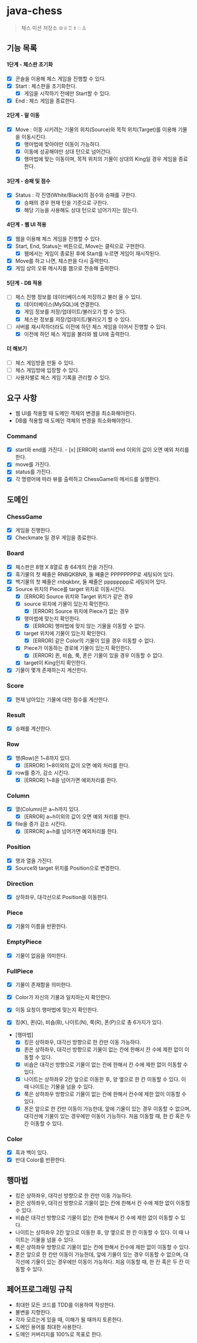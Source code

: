 # java-chess

> 체스 미션 저장소 ♔♕♖♗♘♙

## 기능 목록

#### 1단계 - 체스판 초기화
- [x] 콘솔을 이용해 체스 게임을 진행할 수 있다.
- [x] Start : 체스판을 초기화한다. 
  - [x] 게임을 시작하기 전에만 Start할 수 있다. 
- [x] End : 체스 게임을 종료한다.

#### 2단계 - 말 이동
- [x] Move : 이동 시키려는 기물의 위치(Source)와 목적 위치(Target)를 이용해 기물을 이동시킨다. 
  - [x] 행마법에 맞아야만 이동이 가능하다. 
  - [x] 이동에 성공해야만 상대 턴으로 넘어간다.
  - [x] 행마법에 맞는 이동이며, 목적 위치의 기물이 상대의 King일 경우 게임을 종료한다.

#### 3단계 - 승패 및 점수
- [x] Status : 각 진영(White/Black)의 점수와 승패를 구한다.
  - [x] 승패의 경우 현재 턴을 기준으로 구한다.
  - [x] 해당 기능을 사용해도 상대 턴으로 넘어가지는 않는다. 
  
#### 4단계 - 웹 UI 적용
- [x] 웹을 이용해 체스 게임을 진행할 수 있다.
- [X] Start, End, Status는 버튼으로, Move는 클릭으로 구현한다.
  - [x] 웹에서는 게임이 종료된 후에 Start를 누르면 게임이 재시작된다.
- [x] Move를 하고 나면, 체스판을 다시 출력한다. 
- [x] 게임 상의 오류 메시지를 웹으로 전송해 출력한다.

#### 5단계 - DB 적용
- [ ] 체스 진행 정보를 데이터베이스에 저장하고 불러 올 수 있다. 
  - [x] 데이터베이스(MySQL)에 연결한다.
  - [x] 게임 정보를 저장/업데이트/불러오기 할 수 있다. 
  - [x] 체스판 정보를 저장/업데이트/불러오기 할 수 있다.
- [ ] 서버를 재시작하더라도 이전에 하던 체스 게임을 이어서 진행할 수 있다. 
  - [x] 이전에 하던 체스 게임을 불러와 웹 UI에 출력한다.

#### 더 해보기
- [ ] 체스 게임방을 만들 수 있다. 
- [ ] 체스 게임방에 입장할 수 있다. 
- [ ] 사용자별로 체스 게임 기록을 관리할 수 있다.

## 요구 사항
- 웹 UI를 적용할 때 도메인 객체의 변경을 최소화해야한다.
- DB를 적용할 때 도메인 객체의 변경을 최소화해야한다.

### Command

- [x] start와 end를 가진다.
      - [x] [ERROR] start와 end 이외의 값이 오면 예외 처리를 한다.
- [x] move를 가진다.
- [x] status를 가진다.
- [x] 각 명령어에 따라 뷰를 출력하고 ChessGame의 메서드를 실행한다.

## 도메인

### ChessGame

- [x] 게임을 진행한다.
- [x] Checkmate 일 경우 게임을 종료한다.

### Board

- [x] 체스판은 8행 X 8열로 총 64개의 칸을 가진다.
- [x] 흑기물의 첫 째줄은 RNBQKBNR, 둘 째줄은 PPPPPPPP로 세팅되어 있다.
- [x] 백기물의 첫 째줄은 rnbqkbnr, 둘 째줄은 pppppppp로 세팅되어 있다.
- [x] Source 위치의 Piece를 target 위치로 이동시킨다.
    - [x] [ERROR] Source 위치와 Target 위치가 같은 경우
    - [x] source 위치에 기물이 있는지 확인한다.
        - [x] [ERROR] Source 위치에 Piece가 없는 경우
    - [x] 행마법에 맞는지 확인한다.
        - [x] [ERROR] 행마법에 맞지 않는 기물을 이동할 수 없다.
    - [x] target 위치에 기물이 있는지 확인한다.
        - [x] [ERROR] 같은 Color의 기물이 있을 경우 이동할 수 없다.
    - [x] Piece가 이동하는 경로에 기물이 있는지 확인한다.
        - [x] [ERROR] 퀸, 비숍, 룩, 폰은 기물이 있을 경우 이동할 수 없다.
    - [x] target이 King인지 확인한다.
- [x] 기물이 몇개 존재하는지 계산한다.

### Score

- [x] 현재 남아있는 기물에 대한 점수를 계산한다.

### Result

- [x] 승패를 계산한다.

### Row

- [x] 행(Row)은 1~8까지 있다.
    - [x] [ERROR] 1~8이외의 값이 오면 예외 처리를 한다.
- [x] row를 증가, 감소 시킨다.
    - [x] [ERROR] 1~8을 넘어가면 예외처리를 한다.

### Column

- [x] 열(Column)은 a~h까지 있다.
    - [x] [ERROR] a~h이외의 값이 오면 예외 처리를 한다.
- [x] file을 증가 감소 시킨다.
    - [x] [ERROR] a~h를 넘어가면 예외처리를 한다.

### Position

- [x] 행과 열을 가진다.
- [x] Source와 target 위치를 Position으로 변경한다.

### Direction

- [x] 상하좌우, 대각선으로 Position을 이동한다.

### Piece

- [x] 기물의 이름을 반환한다.

### EmptyPiece

- [x] 기물이 없음을 의미한다.

### FullPiece

- [x] 기물이 존재함을 의미한다.
- [x] Color가 자신의 기물과 일치하는지 확인한다.
- [x] 이동 요청이 행마법에 맞는지 확인한다.

- [x] 킹(K), 퀸(Q), 비숍(B), 나이트(N), 룩(R), 폰(P)으로 총 6가지가 있다.
- [행마법]
    - [x] 킹은 상하좌우, 대각선 방향으로 한 칸만 이동 가능하다.
    - [x] 퀸은 상하좌우, 대각선 방향으로 기물이 없는 칸에 한해서 칸 수에 제한 없이 이동할 수 있다.
    - [x] 비숍은 대각선 방향으로 기물이 없는 칸에 한해서 칸 수에 제한 없이 이동할 수 있다.
    - [x] 나이트는 상하좌우 2칸 앞으로 이동한 후, 양 옆으로 한 칸 이동할 수 있다. 이 때 나이트는 기물을 넘을 수 있다.
    - [x] 룩은 상하좌우 방향으로 기물이 없는 칸에 한해서 칸수에 제한 없이 이동할 수 있다.
    - [x] 폰은 앞으로 한 칸만 이동이 가능한데, 앞에 기물이 있는 경우 이동할 수 없으며, 대각선에 기물이 있는 경우에만 이동이 가능하다. 처음 이동할 때, 한 칸 혹은
      두 칸 이동할 수 있다.

### Color

- [x] 흑과 백이 있다.
- [x] 반대 Color를 반환한다.

## 행마법

- 킹은 상하좌우, 대각선 방향으로 한 칸만 이동 가능하다.
- 퀸은 상하좌우, 대각선 방향으로 기물이 없는 칸에 한해서 칸 수에 제한 없이 이동할 수 있다.
- 비숍은 대각선 방향으로 기물이 없는 칸에 한해서 칸 수에 제한 없이 이동할 수 있다.
- 나이트는 상하좌우 2칸 앞으로 이동한 후, 양 옆으로 한 칸 이동할 수 있다. 이 때 나이트는 기물을 넘을 수 있다.
- 룩은 상하좌우 방향으로 기물이 없는 칸에 한해서 칸수에 제한 없이 이동할 수 있다.
- 폰은 앞으로 한 칸만 이동이 가능한데, 앞에 기물이 있는 경우 이동할 수 없으며, 대각선에 기물이 있는 경우에만 이동이 가능하다. 처음 이동할 때, 한 칸 혹은 두 칸 이동할
  수 있다.

## 페어프로그래밍 규칙

- 최대한 모든 코드를 TDD를 이용하여 작성한다.
- 불변을 지향한다.
- 각자 모르는게 있을 때, 이해가 될 때까지 토론한다.
- 도메인 용어를 최대한 사용한다.
- 도메인 커버리지를 100%로 목표로 한다.

